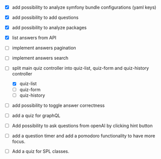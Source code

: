 - [x] add possibility to analyze symfony bundle configurations (yaml keys)
- [x] add possibility to add questions
- [x] add possibility to analyze packages
- [x] list answers from API
- [ ] implement answers pagination
- [ ] implement answers search
- [ ] split main quiz controller into quiz-list, quiz-form and quiz-history controller
  - [x] quiz-list
  - [ ] quiz-form
  - [ ] quiz-history

- [ ] add possibility to toggle answer correctness

- [ ] add a quiz for graphQL
- [ ] Add possibility to ask questions from openAI by clicking hint button
- [ ] add a question timer and add a pomodoro functionality to have more focus.
- [ ] Add a quiz for SPL classes.

